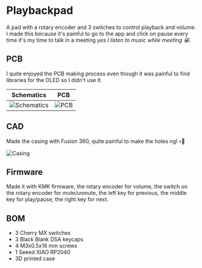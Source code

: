 # Playbackpad

A pad with a rotary encoder and 3 switches to control playback and volume. I made this because it's painful to go to the app and click on pause every time it's my time to talk in a meeting <i>yes I listen to music while meeting 😁</i>.

## PCB

I quite enjoyed the PCB making process even though it was painful to find libraries for the OLED so I didn't use it.

Schematics | PCB
:--------: | :-:
![Schematics](images/kicad_f89OjKkaKC.png) | ![PCB](images/kicad_zTUGdFkLCO.png)

## CAD

Made the casing with Fusion 360, quite painful to make the holes ngl 💀🙏

![Casing](images/307d369a-21b9-4ea1-92bc-5f00588191d4.jpg)

## Firmware

Made it with KMK firmware, the rotary encoder for volume, the switch on the rotary encoder for mute/unmute, the left key for previous, the middle key for play/pause, the right key for next.

## BOM

- 3 Cherry MX switches
- 3 Black Blank DSA keycaps
- 4 M3x0.5x16 mm screws
- 1 Seeed XIAO RP2040
- 3D printed case